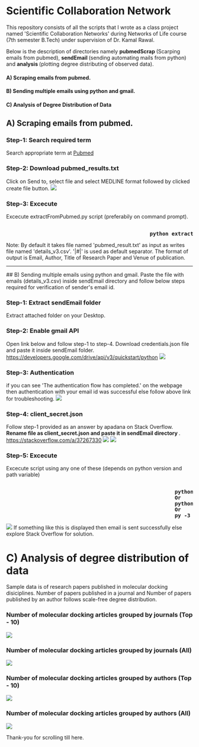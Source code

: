 # Scientific Collaboration Network
This repository consists of all the scripts that I wrote as a class project named 'Scientific Collaboration Networks' during Networks of Life course (7th semester B.Tech) under supervision of Dr. Kamal Rawal. 

Below is the description of directories namely <b> pubmedScrap </b> (Scarping emails from pubmed), <b> sendEmail </b> (sending automating mails from python) and <b> analysis </b> (plotting degree distributing of observed data).
#### A) Scraping emails from pubmed.
#### B) Sending multiple emails using python and gmail.
#### C) Analysis of Degree Distribution of Data


## A) Scraping emails from pubmed.

### Step-1: Search required term 
Search appropriate term at <a href='https://www.ncbi.nlm.nih.gov/pubmed' target='_blank'> Pubmed </a>
### Step-2: Download pubmed_results.txt
Click on Send to, select file and select MEDLINE format followed by clicked create file button.
<img src='screenshots/F1.PNG'/>

### Step-3: Excecute
Excecute extractFromPubmed.py script (preferabily on command prompt). 
<pre><b>
                                              python extractFromPubmed.py
</b></pre>
Note: By default it takes file named 'pubmed_result.txt' as input as writes file named 'details_v3.csv'.
'|#|' is used as default separator. The format of output is Email, Author, Title of Research Paper and Venue of publication. 
<hr/>
## B) Sending multiple emails using python and gmail.
Paste the file with emails (details_v3.csv) inside sendEmail directory and follow below steps required for verification of sender's email id.

### Step-1: Extract sendEmail folder
Extract attached folder on your Desktop. 

### Step-2: Enable gmail API
Open link below and follow step-1 to step-4. Download credentials.json file and paste it inside sendEmail folder. 
https://developers.google.com/drive/api/v3/quickstart/python
<img src='screenshots/S1.PNG'/>

### Step-3: Authentication
if you can see 'The authentication flow has completed.' on the webpage then authentication with your email id was successful else follow above link for troubleshooting. 
<img src='screenshots/S2.PNG'/>

### Step-4: client_secret.json
Follow step-1 provided as an answer by apadana on Stack Overflow. <b> Rename file as client_secret.json and paste it in sendEmail directory </b>. 
https://stackoverflow.com/a/37267330
<img src='screenshots/S3.PNG'/>
<img src='screenshots/S4.PNG'/>

### Step-5: Excecute 
Excecute script using any one of these (depends on python version and path variable)
<pre><b>
                                                      python sendEmail.py
                                                      Or
                                                      python3 sendEmail.py
                                                      Or
                                                      py -3 sendEmail.py
</pre></b>
<img src='screenshots/S5.PNG'/>
If something like this is displayed then email is sent successfully else explore Stack Overflow for solution. 


# C) Analysis of degree distribution of data

Sample data is of research papers published in molecular docking disiciplines. Number of papers published in a journal and Number of papers published by an author follows scale-free degree distribution. 

### Number of molecular docking articles grouped by journals (Top - 10)
<img src='analysis/images/journal2.png'/>

### Number of molecular docking articles grouped by journals  (All)
<img src='analysis/images/Journal1.png'/>

### Number of molecular docking articles grouped by authors (Top - 10)
<img src='analysis/images/author2.png'/>

### Number of molecular docking articles grouped by authors (All)
<img src='analysis/images/author1.png'/>

Thank-you for scrolling till here. 
